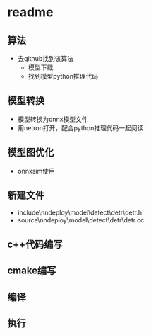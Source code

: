 # readme

## 算法
+ 去github找到该算法
  + 模型下载
  + 找到模型python推理代码

## 模型转换
+ 模型转换为onnx模型文件
+ 用netron打开，配合python推理代码一起阅读

## 模型图优化
+ onnxsim使用

## 新建文件
+ include\nndeploy\model\detect\detr\detr.h
+ source\nndeploy\model\detect\detr\detr.cc

## c++代码编写

## cmake编写


## 编译


## 执行